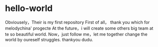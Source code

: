 # hello-world
Obviousely，Their is my first repository
First of all， thank you which for melodychina' progecte
At the future，i will create some others big team at te so beautiful world.
Now，just follow me，let me together change the world by oureself struggles.
thankyou dudu.
